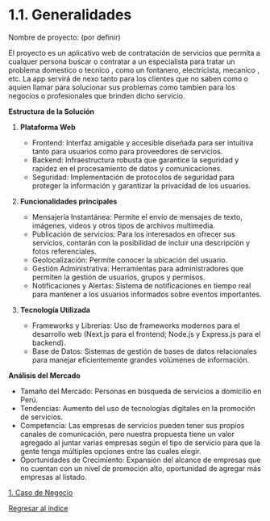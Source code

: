 # 1.1. Generalidades

Nombre de proyecto: (por definir)

El proyecto es un aplicativo web de contratación de servicios que permita a cualquer persona buscar o contratar a un especialista para tratar un problema domestico o tecnico , como un fontanero, electricista, mecanico , etc. La app servirá de nexo tanto para los clientes que no saben como o aquien llamar para solucionar sus problemas como tambien para los negocios o profesionales que brinden dicho servicio.

**Estructura de la Solución**

  1. **Plataforma Web**
     - Frontend: Interfaz amigable y accesible diseñada para ser intuitiva tanto para usuarios como para proveedores de servicios.
     - Backend: Infraestructura robusta que garantice la seguridad y rapidez en el procesamiento de datos y comunicaciones.
     - Seguridad: Implementación de protocolos de seguridad para proteger la información y garantizar la privacidad de los usuarios.

  3. **Funcionalidades principales**
     - Mensajería Instantánea: Permite el envío de mensajes de texto, imágenes, videos y otros tipos de archivos multimedia.
     - Publicación de servicios: Para los interesados en ofrecer sus servicios, contarán con la posibilidad de incluir una descripción y fotos referenciales.
     - Geolocalización: Permite conocer la ubicación del usuario.
     - Gestión Administrativa: Herramientas para administradores que permiten la gestión de usuarios, grupos y permisos.
     - Notificaciones y Alertas: Sistema de notificaciones en tiempo real para mantener a los usuarios informados sobre eventos importantes.

  5. **Tecnología Utilizada**
     - Frameworks y Librerías: Uso de frameworks modernos para el desarrollo web (Next.js para el frontend; Node.js y Express.js para el backend).
     - Base de Datos: Sistemas de gestión de bases de datos relacionales para manejar eficientemente grandes volúmenes de información.

**Análisis del Mercado**

  - Tamaño del Mercado: Personas en búsqueda de servicios a domicilio en Perú.
  - Tendencias: Aumento del uso de tecnologías digitales en la promoción de servicios.
  - Competencia: Las empresas de servicios pueden tener sus propios canales de comunicación, pero nuestra propuesta tiene un valor agregado al juntar varias empresas según el tipo de servicio para que la gente tenga múltiples opciones entre las cuales elegir.
  - Oportunidades de Crecimiento: Expansión del alcance de empresas que no cuentan con un nivel de promoción alto, oportunidad de agregar más empresas al listado.


[1. Caso de Negocio](../1.md)

[Regresar al índice](../../README.md)
